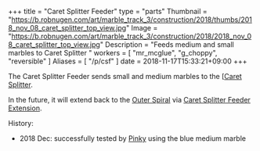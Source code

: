 +++
title = "Caret Splitter Feeder"
type = "parts"
Thumbnail = "https://b.robnugen.com/art/marble_track_3/construction/2018/thumbs/2018_nov_08_caret_splitter_top_view.jpg"
Image = "https://b.robnugen.com/art/marble_track_3/construction/2018/2018_nov_08_caret_splitter_top_view.jpg"
Description = "Feeds medium and small marbles to Caret Splitter "
workers = [
    "mr_mcglue",
    "g_choppy",
    "reversible"
]
Aliases = [
    "/p/csf"
]
date = 2018-11-17T15:33:21+09:00
+++

The Caret Splitter Feeder sends small and medium marbles to the [[Caret Splitter](/parts/caret-splitter/).

In the future, it will extend back to the [Outer Spiral](/parts/outer_spiral/) via [Caret Splitter Feeder Extension](/parts/caret_splitter_feeder_extension/).

History:

* 2018 Dec: successfully tested by [Pinky](/workers/pinky/) using the blue medium marble
